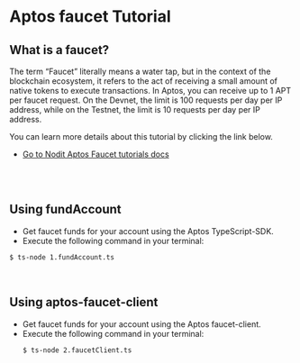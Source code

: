 # Aptos faucet Tutorial

## What is a faucet?

The term “Faucet” literally means a water tap, but in the context of the blockchain ecosystem, it refers to the act of receiving a small amount of native tokens to execute transactions. In Aptos, you can receive up to 1 APT per faucet request. On the Devnet, the limit is 100 requests per day per IP address, while on the Testnet, the limit is 10 requests per day per IP address.

You can learn more details about this tutorial by clicking the link below.

- [Go to Nodit Aptos Faucet tutorials docs](https://developer.nodit.io/docs/receiving-faucet)

<br>
<br>

## Using fundAccount

- Get faucet funds for your account using the Aptos TypeScript-SDK.
- Execute the following command in your terminal:

```
$ ts-node 1.fundAccount.ts
```

<br>

## Using aptos-faucet-client

- Get faucet funds for your account using the Aptos faucet-client.
- Execute the following command in your terminal:
  ```
  $ ts-node 2.faucetClient.ts
  ```
